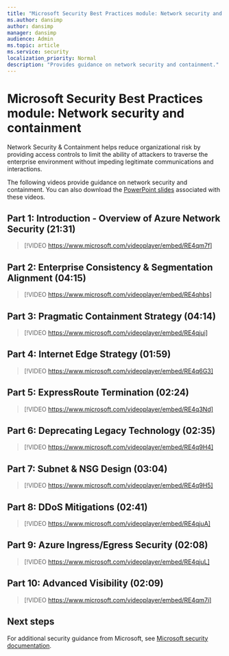 ```yaml
---
title: "Microsoft Security Best Practices module: Network security and containment"
ms.author: dansimp
author: dansimp
manager: dansimp
audience: Admin
ms.topic: article
ms.service: security
localization_priority: Normal
description: "Provides guidance on network security and containment."
---
```


# Microsoft Security Best Practices module: Network security and containment
Network Security & Containment helps reduce organizational risk by providing access controls to limit the ability of attackers to traverse the enterprise environment without impeding legitimate communications and interactions. 


The following videos provide guidance on network security and containment. You can also download the [PowerPoint slides](/microsoft-365/downloads/security-compass-presentation.pptx) associated with these videos.

## Part 1: Introduction - Overview of Azure Network Security (21:31)
> [!VIDEO https://www.microsoft.com/videoplayer/embed/RE4qm7f]

## Part 2: Enterprise Consistency & Segmentation Alignment (04:15)
> [!VIDEO https://www.microsoft.com/videoplayer/embed/RE4qhbs]

## Part 3: Pragmatic Containment Strategy (04:14)
> [!VIDEO https://www.microsoft.com/videoplayer/embed/RE4qjui]

## Part 4: Internet Edge Strategy (01:59)
> [!VIDEO https://www.microsoft.com/videoplayer/embed/RE4q6G3]

## Part 5: ExpressRoute Termination (02:24)
> [!VIDEO https://www.microsoft.com/videoplayer/embed/RE4q3Nd]

## Part 6: Deprecating Legacy Technology (02:35)
> [!VIDEO https://www.microsoft.com/videoplayer/embed/RE4q9H4]

## Part 7: Subnet & NSG Design (03:04)
> [!VIDEO https://www.microsoft.com/videoplayer/embed/RE4q9H5]

## Part 8: DDoS Mitigations (02:41)
> [!VIDEO https://www.microsoft.com/videoplayer/embed/RE4qjuA]

## Part 9: Azure Ingress/Egress Security (02:08)
> [!VIDEO https://www.microsoft.com/videoplayer/embed/RE4qjuL]

## Part 10: Advanced Visibility (02:09)
> [!VIDEO https://www.microsoft.com/videoplayer/embed/RE4qm7i]

## Next steps

For additional security guidance from Microsoft, see [Microsoft security documentation](/security/).
